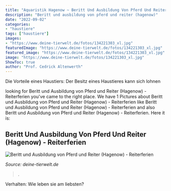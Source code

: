 ```yaml
---
title: "Aquaristik Hagenow ~ Beritt Und Ausbildung Von Pferd Und Reiter (hagenow)"
description: "Beritt und ausbildung von pferd und reiter (hagenow)"
date: "2022-09-02"
categories:
- "haustiere"
tags: ["haustiere"]
images:
- "https://www.deine-tierwelt.de/fotos/134221303_xl.jpg"
featuredImage: "https://www.deine-tierwelt.de/fotos/134221303_xl.jpg"
featured_image: "https://www.deine-tierwelt.de/fotos/134221303_xl.jpg"
image: "https://www.deine-tierwelt.de/fotos/134221303_xl.jpg"
ShowToc: true
author: "Prof. Cedrick Altenwerth"
---
```



Die Vorteile eines Haustiers: Der Besitz eines Haustieres kann sich lohnen

	

		
looking for Beritt und Ausbildung von Pferd und Reiter (Hagenow) - Reiterferien you've came to the right place. We have 1 Pictures about Beritt und Ausbildung von Pferd und Reiter (Hagenow) - Reiterferien like Beritt und Ausbildung von Pferd und Reiter (Hagenow) - Reiterferien and also Beritt und Ausbildung von Pferd und Reiter (Hagenow) - Reiterferien. Here it is:
		
    
## Beritt Und Ausbildung Von Pferd Und Reiter (Hagenow) - Reiterferien

<img loading=lazy src="https://www.deine-tierwelt.de/fotos/134221303_xl.jpg" onerror="this.onerror=null;this.src='https://tse2.mm.bing.net/th?id=OIP.ciswGwJJMjNgVSEptf7b6AEHEs&amp;pid=15.1';" alt="Beritt und Ausbildung von Pferd und Reiter (Hagenow) - Reiterferien">

_Source: deine-tierwelt.de_

>. 

	

Verhalten: Wie leben sie am liebsten?

